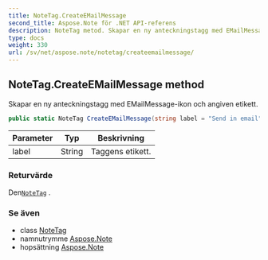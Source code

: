 ```yaml
---
title: NoteTag.CreateEMailMessage
second_title: Aspose.Note för .NET API-referens
description: NoteTag metod. Skapar en ny anteckningstagg med EMailMessageikon och angiven etikett.
type: docs
weight: 330
url: /sv/net/aspose.note/notetag/createemailmessage/
---
```

## NoteTag.CreateEMailMessage method

Skapar en ny anteckningstagg med EMailMessage-ikon och angiven etikett.

```csharp
public static NoteTag CreateEMailMessage(string label = "Send in email")
```

| Parameter | Typ | Beskrivning |
| --- | --- | --- |
| label | String | Taggens etikett. |

### Returvärde

Den[`NoteTag`](../) .

### Se även

* class [NoteTag](../)
* namnutrymme [Aspose.Note](../../notetag/)
* hopsättning [Aspose.Note](../../../)


